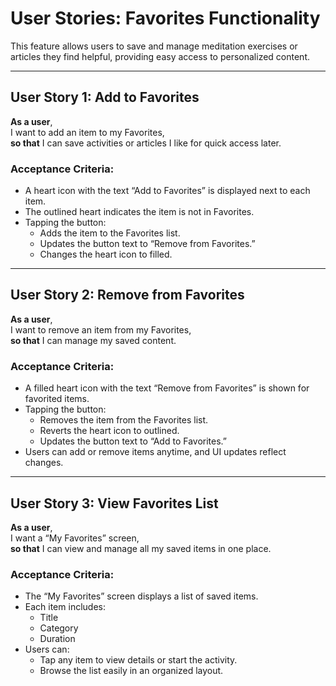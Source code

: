 # User Stories: Favorites Functionality

This feature allows users to save and manage meditation exercises or articles they find helpful, providing easy access to personalized content.

---

## User Story 1: Add to Favorites

**As a user**,  
I want to add an item to my Favorites,  
**so that** I can save activities or articles I like for quick access later.

### Acceptance Criteria:
- A heart icon with the text “Add to Favorites” is displayed next to each item.
- The outlined heart indicates the item is not in Favorites.
- Tapping the button:
  - Adds the item to the Favorites list.
  - Updates the button text to “Remove from Favorites.”
  - Changes the heart icon to filled.

---

## User Story 2: Remove from Favorites

**As a user**,  
I want to remove an item from my Favorites,  
**so that** I can manage my saved content.

### Acceptance Criteria:
- A filled heart icon with the text “Remove from Favorites” is shown for favorited items.
- Tapping the button:
  - Removes the item from the Favorites list.
  - Reverts the heart icon to outlined.
  - Updates the button text to “Add to Favorites.”
- Users can add or remove items anytime, and UI updates reflect changes.

---

## User Story 3: View Favorites List

**As a user**,  
I want a “My Favorites” screen,  
**so that** I can view and manage all my saved items in one place.

### Acceptance Criteria:
- The “My Favorites” screen displays a list of saved items.
- Each item includes:
  - Title
  - Category
  - Duration
- Users can:
  - Tap any item to view details or start the activity.
  - Browse the list easily in an organized layout.
